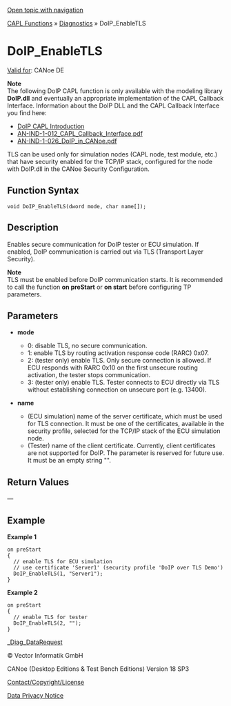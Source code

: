 [Open topic with navigation](../../../../../CANoeDEFamily.htm#Topics/CAPLFunctions/Diagnostics/Functions/CAPLfunctionDoIPEnableTLS.md)

[CAPL Functions](../../CAPLfunctions.md) » [Diagnostics](../CAPLfunctionsDiagnosticsOverview.md) » DoIP_EnableTLS

# DoIP_EnableTLS

[Valid for](../../../Shared/FeatureAvailability.md): CANoe DE

**Note**  
The following DoIP CAPL function is only available with the modeling library **DoIP.dll** and eventually an appropriate implementation of the CAPL Callback Interface. Information about the DoIP DLL and the CAPL Callback Interface you find here:

- [DoIP CAPL Introduction](../CAPLDiagnosticDoIP.md)
- [AN-IND-1-012_CAPL_Callback_Interface.pdf](javascript:startDemoLoader('AN-IND-1-012_CAPL_Callback_Interface.pdf'))
- [AN-IND-1-026_DoIP_in_CANoe.pdf](javascript:startDemoLoader('AN-IND-1-026_DoIP_in_CANoe.pdf'))

TLS can be used only for simulation nodes (CAPL node, test module, etc.) that have security enabled for the TCP/IP stack, configured for the node with DoIP.dll in the CANoe Security Configuration.

## Function Syntax

```plaintext
void DoIP_EnableTLS(dword mode, char name[]);
```

## Description

Enables secure communication for DoIP tester or ECU simulation. If enabled, DoIP communication is carried out via TLS (Transport Layer Security).

**Note**  
TLS must be enabled before DoIP communication starts. It is recommended to call the function **on preStart** or **on start** before configuring TP parameters.

## Parameters

- **mode**  
  - 0: disable TLS, no secure communication.
  - 1: enable TLS by routing activation response code (RARC) 0x07.
  - 2: (tester only) enable TLS. Only secure connection is allowed. If ECU responds with RARC 0x10 on the first unsecure routing activation, the tester stops communication.
  - 3: (tester only) enable TLS. Tester connects to ECU directly via TLS without establishing connection on unsecure port (e.g. 13400).

- **name**  
  - (ECU simulation) name of the server certificate, which must be used for TLS connection. It must be one of the certificates, available in the security profile, selected for the TCP/IP stack of the ECU simulation node.
  - (Tester) name of the client certificate. Currently, client certificates are not supported for DoIP. The parameter is reserved for future use. It must be an empty string "".

## Return Values

—

## Example

**Example 1**

```plaintext
on preStart
{
  // enable TLS for ECU simulation
  // use certificate 'Server1' (security profile 'DoIP over TLS Demo')
  DoIP_EnableTLS(1, "Server1");
}
```

**Example 2**

```plaintext
on preStart
{
  // enable TLS for tester
  DoIP_EnableTLS(2, "");
}
```

[_Diag_DataRequest](CAPLfunctionDiagDataRequest.md)

© Vector Informatik GmbH

CANoe (Desktop Editions & Test Bench Editions) Version 18 SP3

[Contact/Copyright/License](../../../Shared/ContactCopyrightLicense.md)

[Data Privacy Notice](https://www.vector.com/int/en/company/get-info/privacy-policy/)